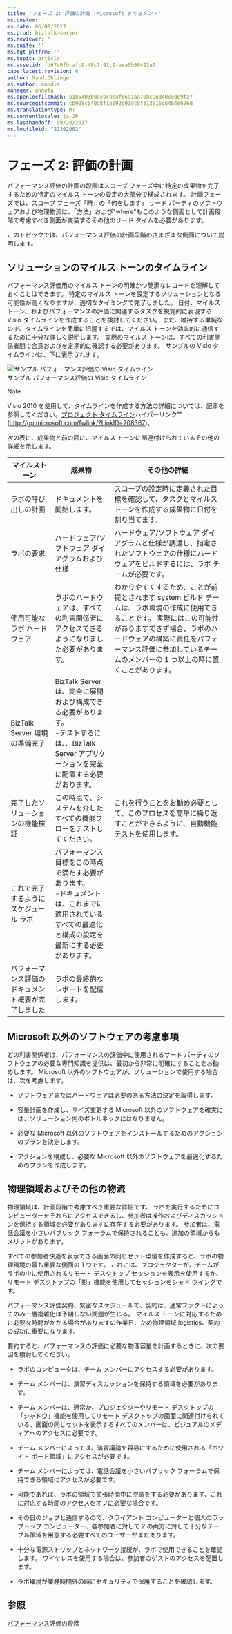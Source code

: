 ```yaml
---
title: 'フェーズ 2: 評価の計画 |Microsoft ドキュメント'
ms.custom: ''
ms.date: 06/08/2017
ms.prod: biztalk-server
ms.reviewer: ''
ms.suite: ''
ms.tgt_pltfrm: ''
ms.topic: article
ms.assetid: fd67e9fb-afc9-48c7-91c9-eea5b66423a7
caps.latest.revision: 6
author: MandiOhlinger
ms.author: mandia
manager: anneta
ms.openlocfilehash: b185403b0ee9c9c4f66a1aa708c96d40cede9f27
ms.sourcegitcommit: cb908c540d8f1a692d01dc8f313e16cb4b4e696d
ms.translationtype: MT
ms.contentlocale: ja-JP
ms.lasthandoff: 09/20/2017
ms.locfileid: "22302002"
---
```

# <a name="phase-2-planning-the-assessment"></a>フェーズ 2: 評価の計画
パフォーマンス評価の計画の段階はスコープ フェーズ中に特定の成果物を完了するための特定のマイルス トーンの設定の大部分で構成されます。 計画フェーズでは、スコープ フェーズ「時」の「何をします」 サード パーティのソフトウェアおよび物理物流は、「方法」および"where"もこのような側面として計画段階で考慮すべき側面が実装するその他のリード タイムを必要があります。  
  
 このトピックでは、パフォーマンス評価の計画段階のさまざまな側面について説明します。  
  
## <a name="solution-milestones-timeline"></a>ソリューションのマイルス トーンのタイムライン  
 パフォーマンス評価用のマイルス トーンの明確かつ簡潔なレコードを理解しておくことはできます。 特定のマイルス トーンを設定するソリューションとなる可能性が高くなりますが、適切なタイミングで完了しました。 日付、マイルス トーン、およびパフォーマンスの評価に関連するタスクを視覚的に表現する Visio タイムラインを作成することを検討してください。 まだ、維持する単純なので、タイムラインを簡単に把握するでは、マイルス トーンを効率的に通信するために十分な詳しく説明します。 実際のマイルス トーンは、すべての利害関係者間で合意およびを定期的に確認する必要があります。 サンプルの Visio タイムラインは、下に表示されます。  
  
 ![サンプル パフォーマンス評価の Visio タイムライン](../technical-guides/media/sample-performance-assessment-visio-timeline.gif "Sample_Performance_Assessment_Visio_Timeline")  
サンプル パフォーマンス評価の Visio タイムライン  
  
> [!NOTE]  
>  Visio 2010 を使用して、タイムラインを作成する方法の詳細については、記事を参照してください。[プロジェクト タイムライン](http://go.microsoft.com/fwlink/?LinkID=208367)ハイパーリンク""(http://go.microsoft.com/fwlink/?LinkID=208367)。  
  
 次の表に、成果物と前の図に、マイルス トーンに関連付けられているその他の詳細を示します。  
  
|マイルストーン|成果物|その他の詳細|  
|---------------|------------------|-------------------|  
|ラボの呼び出しの計画|ドキュメントを開始します。|スコープの設定時に定義された目標を確認して、タスクとマイルス トーンを作成する成果物に日付を割り当てます。|  
|ラボの要求|ハードウェア/ソフトウェア ダイアグラムおよび仕様|ハードウェア/ソフトウェア ダイアグラムと仕様が調達し、指定されたソフトウェアの仕様にハードウェアをビルドするには、ラボ チームが必要です。|  
|使用可能なラボ ハードウェア|ラボのハードウェアは、すべての利害関係者にアクセスできるようになりました必要があります。|わかりやすくするため、ことが前提とされます system ビルド チームは、ラボ環境の作成に使用できることです。 実際にはこの可能性がありますできず場合、ラボのハードウェアの構築に責任をパフォーマンス評価に参加しているチームのメンバーの 1 つ以上の時に置くことがあります。|  
|BizTalk Server 環境の準備完了|BizTalk Server は、完全に展開および構成できる必要があります。<br />-テストするには、、BizTalk Server アプリケーションを完全に配置する必要があります。||  
|完了したソリューションの機能検証|この時点で、システムを介したすべての機能フローをテストしてください。|これを行うことをお勧め必要として、このプロセスを簡単に繰り返すことができるように、自動機能テストを使用します。|  
|これで完了するようにスケジュール ラボ|パフォーマンス目標をこの時点で満たす必要があります。<br />-ドキュメントは、これまでに適用されているすべての最適化と構成の設定を最新にする必要があります。||  
|パフォーマンス評価のドキュメント概要が完了しました|ラボの最終的なレポートを配信します。||  
  
## <a name="non-microsoft-software-considerations"></a>Microsoft 以外のソフトウェアの考慮事項  
 どの利害関係者は、パフォーマンスの評価中に使用されるサード パーティのソフトウェアの必要な専門知識を提供は、最初から非常に明確にすることをお勧めします。 Microsoft 以外のソフトウェアが、ソリューションで使用する場合は、次を考慮します。  
  
-   ソフトウェアまたはハードウェアは必要のある方法の決定を取得します。  
  
-   容量計画を作成し、サイズ変更する Microsoft 以外のソフトウェアを確実には、ソリューション内のボトルネックにはなりません。  
  
-   必要な Microsoft 以外のソフトウェアをインストールするためのアクションのプランを決定します。  
  
-   アクションを構成し、必要な Microsoft 以外のソフトウェアを最適化するためのプランを作成します。  
  
## <a name="physical-space-and-other-logistics"></a>物理領域およびその他の物流  
 物理領域は、計画段階で考慮すべき重要な詳細です。 ラボを実行するためにコンピューターをそれらにアクセスできるし、参加者は操作およびディスカッションを保持する領域を必要がありますに存在する必要があります。 参加者は、電話会議を小さいパブリック フォーラムで保持されることも、追加の領域からもメリットがあります。  
  
 すべての参加者快適を表示できる画面の同じセット環境を作成すると、ラボの物理環境の最も重要な側面の 1 つです。 これには、プロジェクターが、チームがラボの中に使用されるリモート デスクトップ セッションを表示を使用するか、リモート デスクトップの「影」機能を使用してセッションをシャド ウイングです。  
  
 パフォーマンス評価契約、緊密なスケジュールで、契約は、通常ファクトによってのみ一層複雑化は予期しない問題が生じる。 マイルス トーンに対応するために必要な時間がかかる場合がありますの作業日、ため物理領域 logistics、契約の成功に重要になります。  
  
 要約すると、パフォーマンスの評価に必要な物理容量を計画するときに、次の要因を検討してください。  
  
-   ラボのコンピュータは、チーム メンバーにアクセスする必要があります。  
  
-   チーム メンバーは、演習ディスカッションを保持する領域を必要があります。  
  
-   チーム メンバーは、通常か、プロジェクターやリモート デスクトップの「シャドウ」機能を使用してリモート デスクトップの画面に関連付けられている、画面の同じセットを表示するすべてのメンバーは、ビジュアルのメディアへのアクセスに必要です。  
  
-   チーム メンバーによっては、演習議論を容易にするために使用される「ホワイト ボード領域」にアクセスが必要です。  
  
-   チーム メンバーによっては、電話会議を小さいパブリック フォーラムで保持できる領域にアクセスが必要です。  
  
-   可能であれば、ラボの領域で拡張時間中に空調をする必要があります、これに対応する時間のアクセスをオフに必要な場合です。  
  
-   その日のジョブと通信するので、クライアント コンピューターと個人のラップトップ コンピューター、各参加者に対して 2 の両方に対して十分なテーブル領域を用意する必要すべてのユーザーがまだあります。  
  
-   十分な電源ストリップとネットワーク接続が、ラボで使用できることを確認します。 ワイヤレスを使用する場合は、参加者のゲストのアクセスを配置します。  
  
-   ラボ環境が業務時間外の時にセキュリティで保護することを確認します。  
  
## <a name="see-also"></a>参照  
 [パフォーマンス評価の段階](../technical-guides/phases-of-a-performance-assessment.md)